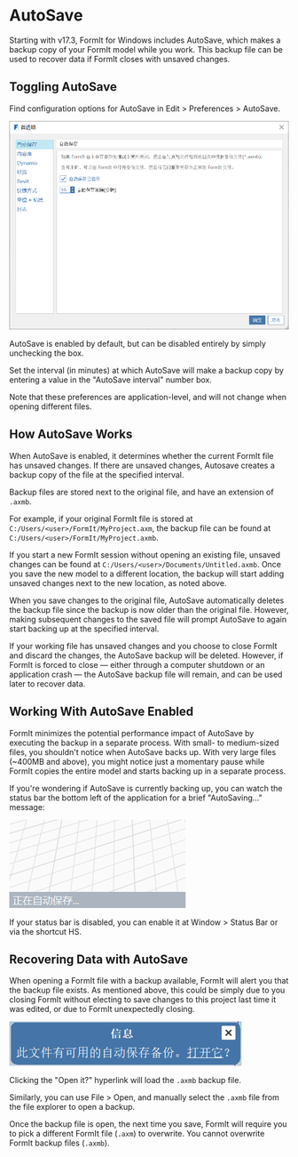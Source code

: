 # AutoSave

Starting with v17.3, FormIt for Windows includes AutoSave, which makes a backup copy of your FormIt model while you work. This backup file can be used to recover data if FormIt closes with unsaved changes.

## Toggling AutoSave

Find configuration options for AutoSave in Edit &gt; Preferences &gt; AutoSave.

![](../.gitbook/assets/20190613-autosave.png)

AutoSave is enabled by default, but can be disabled entirely by simply unchecking the box.

Set the interval \(in minutes\) at which AutoSave will make a backup copy by entering a value in the "AutoSave interval" number box.

Note that these preferences are application-level, and will not change when opening different files.

## How AutoSave Works

When AutoSave is enabled, it determines whether the current FormIt file has unsaved changes. If there are unsaved changes, Autosave creates a backup copy of the file at the specified interval.

Backup files are stored next to the original file, and have an extension of `.axmb`.

For example, if your original FormIt file is stored at `C:/Users/<user>/FormIt/MyProject.axm`, the backup file can be found at `C:/Users/<user>/FormIt/MyProject.axmb`.

If you start a new FormIt session without opening an existing file, unsaved changes can be found at `C:/Users/<user>/Documents/Untitled.axmb`. Once you save the new model to a different location, the backup will start adding unsaved changes next to the new location, as noted above.

When you save changes to the original file, AutoSave automatically deletes the backup file since the backup is now older than the original file. However, making subsequent changes to the saved file will prompt AutoSave to again start backing up at the specified interval.

If your working file has unsaved changes and you choose to close FormIt and discard the changes, the AutoSave backup will be deleted. However, if FormIt is forced to close — either through a computer shutdown or an application crash — the AutoSave backup file will remain, and can be used later to recover data.

## Working With AutoSave Enabled

FormIt minimizes the potential performance impact of AutoSave by executing the backup in a separate process. With small- to medium-sized files, you shouldn't notice when AutoSave backs up. With very large files \(~400MB and above\), you might notice just a momentary pause while FormIt copies the entire model and starts backing up in a separate process.

If you're wondering if AutoSave is currently backing up, you can watch the status bar the bottom left of the application for a brief "AutoSaving..." message:

![](../.gitbook/assets/20190613-autosave-status-bar.png)

If your status bar is disabled, you can enable it at Window &gt; Status Bar or via the shortcut HS.

## Recovering Data with AutoSave

When opening a FormIt file with a backup available, FormIt will alert you that the backup file exists. As mentioned above, this could be simply due to you closing FormIt without electing to save changes to this project last time it was edited, or due to FormIt unexpectedly closing.

![](../.gitbook/assets/20190613-autosave-notification.png)

Clicking the "Open it?" hyperlink will load the `.axmb` backup file.

Similarly, you can use File &gt; Open, and manually select the `.axmb` file from the file explorer to open a backup.

Once the backup file is open, the next time you save, FormIt will require you to pick a different FormIt file \(`.axm`\) to overwrite. You cannot overwrite FormIt backup files \(`.axmb`\).

